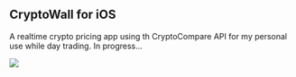 ## CryptoWall for iOS
A realtime crypto pricing app using th CryptoCompare API for my personal use while day trading. In progress...

![](https://image.ibb.co/kBB7qe/250.png)
